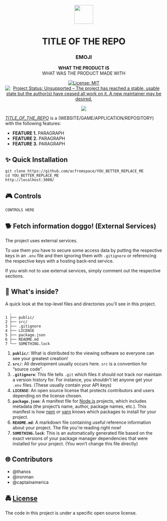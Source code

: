 <!-- HEADING -->

<p align="center">
  <img src="https://user-images.githubusercontent.com/10361542/71635438-7e97da00-2bd9-11ea-9940-8a42bd798a00.png" width="60">
</p>
<h1 align="center">️TITLE OF THE REPO</h1>

<!-- DESCRIPTION -->

<h3 align="center">
  <span role="img" aria-label="EMOJI_NAME">EMOJI</span>
</h3>
<p align="center">
  <strong>WHAT THE PRODUCT IS</strong><br>
  WHAT WAS THE PRODUCT MADE WITH
</p>

<!-- BADGES -->

<p align="center">
    <a href="https://github.com/acfromspace/YOU_BETTER_REPLACE_ME/blob/master/LICENSE">
        <img src="https://img.shields.io/github/license/mashape/apistatus.svg"
            alt="License: MIT"></a>
    <a href="https://www.repostatus.org/#unsupported">
        <img src="https://www.repostatus.org/badges/latest/unsupported.svg" alt="Project Status: Unsupported – The project has reached a stable, usable state but the author(s) have ceased all work on it. A new maintainer may be desired." /></a>
</p>

<!-- FEATURES -->

<p align="center">
  <img src="URL_SHOWCASE_IMAGE">
</p>

[_TITLE_OF_THE_REPO_](URL_OF_REPO) is a (WEBSITE/GAME/APPLICATION/REPOSITORY) with the following features:

- **FEATURE 1.** PARAGRAPH
- **FEATURE 2.** PARAGRAPH
- **FEATURE 3.** PARAGRAPH

<!-- QUICK INSTALLATION -->

## <span role="img" aria-label="Sparkles">✨</span> Quick Installation

```
git clone https://github.com/acfromspace/YOU_BETTER_REPLACE_ME
cd YOU_BETTER_REPLACE_ME
http://localhost:3000/
```

<!-- CONTROLS -->

## <span role="img" aria-label="Video Game">🎮</span> Controls

```
CONTROLS HERE
```

<!-- EXTERNAL SERVICES -->

## <span role="img" aria-label="Doggo">🐕</span> Fetch information doggo! (External Services)

The project uses external services.

To use them you have to secure some access data by putting the respective keys in an `.env` file and then ignoring them with `.gitignore` or referencing the respective keys with a hosting back-end service.

If you wish not to use external services, simply comment out the respective sections.

<!-- WHAT'S INSIDE? -->

## <span role="img" aria-label="Thinking Face">🤔</span> What's inside?

A quick look at the top-level files and directories you'll see in this project.

```
  .
1 ├── public/
2 ├── src/
3 ├── .gitignore
4 ├── LICENSE
5 ├── package.json
6 ├── README.md
7 └── SOMETHING.lock
```

1. **`public/`**: What is distributed to the viewing software so everyone can see your greatest creation!
2. **`src/`**: All development usually occurs here. `src` is a convention for “source code”.
3. **`.gitignore`**: This file tells `.git` which files it should not track nor maintain a version history for. For instance, you shouldn't let anyone get your `.env` files. (These usually contain your API keys)
4. **`LICENSE`**: An open source license that protects contributors and users depending on the license chosen.
5. **`package.json`**: A manifest file for [Node.js](https://nodejs.org/en/) projects, which includes metadata (the project’s name, author, package names, etc.). This manifest is how [npm](https://www.npmjs.com/) or [yarn](https://yarnpkg.com/en/) knows which packages to install for your project.
6. **`README.md`**: A markdown file containing useful reference information about your project. The file you're reading right now!
7. **`SOMETHING.lock`**: This is an automatically generated file based on the exact versions of your package manager dependencies that were installed for your project. (You won’t change this file directly)

<!-- CONTRIBUTORS -->

## <span role="img" aria-label="Globe With Meridians">🌐</span> Contributors

- @thanos
- @ironman
- @captainamerica

<!-- LICENSE -->

## <span role="img" aria-label="Oncoming Police Car">🚔</span> [License](LICENSE)

The code in this project is under a specific open source license.
